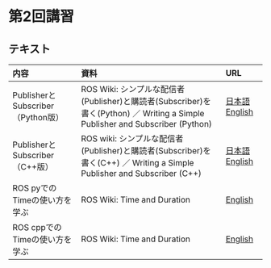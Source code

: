 # 第2回講習
## テキスト
|内容|資料|URL|
|:-|:-|:-|
|PublisherとSubscriber（Python版）|ROS Wiki: シンプルな配信者(Publisher)と購読者(Subscriber)を書く(Python) ／ Writing a Simple Publisher and Subscriber (Python)|[日本語](http://wiki.ros.org/ja/ROS/Tutorials/WritingPublisherSubscriber%28python%29) [English](http://wiki.ros.org/ROS/Tutorials/WritingPublisherSubscriber%28python%29)|
|PublisherとSubscriber（C++版）|ROS wiki: シンプルな配信者(Publisher)と購読者(Subscriber)を書く(C++) ／ Writing a Simple Publisher and Subscriber (C++)|[日本語](http://wiki.ros.org/ja/ROS/Tutorials/WritingPublisherSubscriber%28c%2B%2B%29) [English](http://wiki.ros.org/ROS/Tutorials/WritingPublisherSubscriber%28c%2B%2B%29)|
|ROS pyでのTimeの使い方を学ぶ|ROS Wiki: Time and Duration|[English](http://wiki.ros.org/rospy/Overview/Time)|
|ROS cppでのTimeの使い方を学ぶ|ROS Wiki: Time and Duration|[English](http://wiki.ros.org/roscpp/Overview/Time)|

